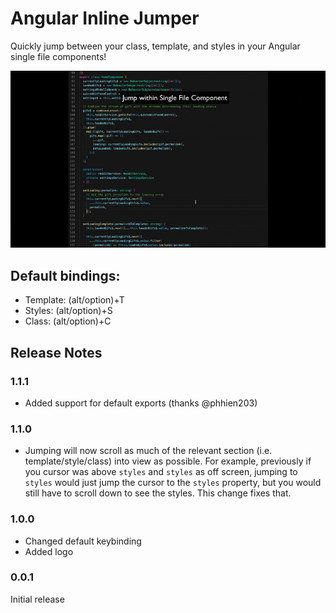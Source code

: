 # Angular Inline Jumper

Quickly jump between your class, template, and styles in your Angular single file components!

![Example](images/example.gif)

## Default bindings:

- Template: (alt/option)+T
- Styles: (alt/option)+S
- Class: (alt/option)+C

## Release Notes

### 1.1.1

- Added support for default exports (thanks @phhien203)

### 1.1.0

- Jumping will now scroll as much of the relevant section (i.e. template/style/class) into view as possible. For example, previously if you cursor was above `styles` and `styles` as off screen, jumping to `styles` would just jump the cursor to the `styles` property, but you would still have to scroll down to see the styles. This change fixes that.

### 1.0.0

- Changed default keybinding
- Added logo

### 0.0.1

Initial release
